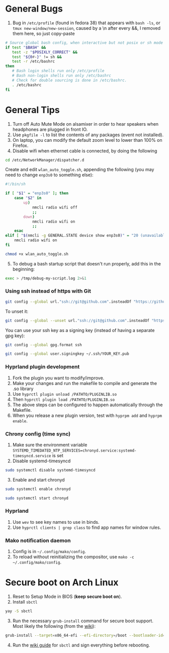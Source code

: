 # General Bugs
1. Bug in `/etc/profile` (found in fedora 38) that appears with `bash -ls`, or `tmux new-window/new-session`, caused by a \n after every &&, I removed them here, so just copy-paste

```bash
# Source global bash config, when interactive but not posix or sh mode
if test "$BASH" &&
   test -z "$POSIXLY_CORRECT" &&
   test "${0#-}" != sh &&
   test -r /etc/bashrc
then
   # Bash login shells run only /etc/profile
   # Bash non-login shells run only /etc/bashrc
   # Check for double sourcing is done in /etc/bashrc.
   . /etc/bashrc
fi
```

# General Tips
1. Turn off Auto Mute Mode on alsamixer in order to hear speakers when headphones are plugged in front IO.
2. Use `pkgfile -l` to list the contents of any packages (event not installed).
3. On laptop, you can modify the default zoom level to lower than 100% on Firefox.
4. Disable wifi when ethernet cable is connected, by doing the following
```bash
cd /etc/NetworkManager/dispatcher.d
```
Create and edit `wlan_auto_toggle.sh`, appending the following (you may need to change `enp3s0` to something else):
```bash
#!/bin/sh

if [ "$1" = "enp3s0" ]; then
    case "$2" in
        up)
            nmcli radio wifi off
            ;;
        down)
            nmcli radio wifi on
            ;;
    esac
elif [ "$(nmcli -g GENERAL.STATE device show enp3s0)" = "20 (unavailable)" ]; then
    nmcli radio wifi on
fi
```
```bash
chmod +x wlan_auto_toggle.sh
```
5. To debug a bash startup script that doesn't run properly, add this in the beginning:
```bash
exec > /tmp/debug-my-script.log 2>&1
```
### Using ssh instead of https with Git
```bash
git config --global url."ssh://git@github.com".insteadOf "https://github.com"
```
To unset it:
```bash
git config --global --unset url."ssh://git@github.com".insteadOf "https://github.com"
```
You can use your ssh key as a signing key (instead of having a separate gpg key):
```bash
git config --global gpg.format ssh
```
```bash
git config --global user.signingkey ~/.ssh/YOUR_KEY.pub
```

### Hyprland plugin development
1. Fork the plugin you want to modify/improve.
2. Make your changes and run the makefile to compile and generate the .so library
3. Use `hyprctl plugin unload /PATHTO/PLUGINLIB.so`
4. Then `hyprctl plugin load /PATHTO/PLUGINLIB.so`
5. The above steps can be configured to happen automatically through the Makefile.
6. When you release a new plugin version, test with `hyprpm add` and `hyprpm enable`.

### Chrony config (time sync)
1. Make sure the environment variable ```SYSTEMD_TIMEDATED_NTP_SERVICES=chronyd.service:systemd-timesyncd.service``` is set
2. Disable systemd-timesyncd
```bash
sudo systemctl disable systemd-timesyncd
```
3. Enable and start chronyd
```bash
sudo systemctl enable chronyd
```
```bash
sudo systemctl start chronyd
```

### Hyprland
1. Use `wev` to see key names to use in binds.
2. Use `hyprctl clients | grep class` to find app names for window rules.

### Mako notification daemon
1. Config is in `~/.config/mako/config`.
2. To reload without reinitializing the compositor, use `mako -c ~/.config/mako/config`.

# Secure boot on Arch Linux
1. Reset to Setup Mode in BIOS (__keep secure boot on__).
2. Install `sbctl`
```bash
yay -S sbctl
```
3. Run the necessary `grub-install` command for secure boot support. Most likely the following (from the [wiki](https://wiki.archlinux.org/title/GRUB#CA_Keys)):
```bash
grub-install --target=x86_64-efi --efi-directory=/boot --bootloader-id=GRUB --modules="tpm" --disable-shim-lock
```
4. Run the [wiki guide](https://wiki.archlinux.org/title/Unified_Extensible_Firmware_Interface/Secure_Boot#Assisted_process_with_sbctl) for `sbctl` and sign everything before rebooting.

